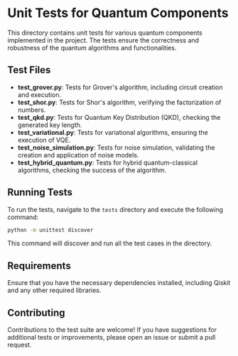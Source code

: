 # Unit Tests for Quantum Components

This directory contains unit tests for various quantum components implemented in the project. The tests ensure the correctness and robustness of the quantum algorithms and functionalities.

## Test Files

- **test_grover.py**: Tests for Grover's algorithm, including circuit creation and execution.
- **test_shor.py**: Tests for Shor's algorithm, verifying the factorization of numbers.
- **test_qkd.py**: Tests for Quantum Key Distribution (QKD), checking the generated key length.
- **test_variational.py**: Tests for variational algorithms, ensuring the execution of VQE.
- **test_noise_simulation.py**: Tests for noise simulation, validating the creation and application of noise models.
- **test_hybrid_quantum.py**: Tests for hybrid quantum-classical algorithms, checking the success of the algorithm.

## Running Tests

To run the tests, navigate to the `tests` directory and execute the following command:

```bash
python -m unittest discover
```

This command will discover and run all the test cases in the directory.

## Requirements
Ensure that you have the necessary dependencies installed, including Qiskit and any other required libraries.

## Contributing
Contributions to the test suite are welcome! If you have suggestions for additional tests or improvements, please open an issue or submit a pull request.
